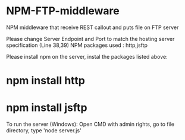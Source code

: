 # NPM-FTP-middleware
NPM middleware that receive REST callout and puts file on FTP server

Please change Server Endpoint and Port to match the hosting server specification (Line 38,39)
NPM packages used : http,jsftp

Please install npm on the server, instal the packages listed above:
# npm install http
# npm install jsftp

To run the server (Windows):
Open CMD with admin rights, go to file directory, type 'node server.js'

